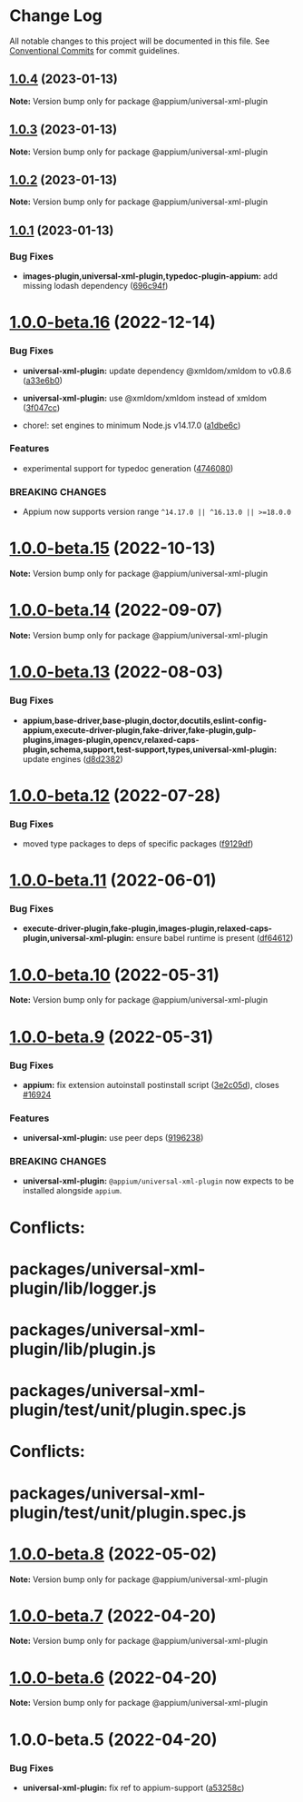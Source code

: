 # Change Log

All notable changes to this project will be documented in this file.
See [Conventional Commits](https://conventionalcommits.org) for commit guidelines.

## [1.0.4](https://github.com/appium/appium-plugins/compare/@appium/universal-xml-plugin@1.0.3...@appium/universal-xml-plugin@1.0.4) (2023-01-13)

**Note:** Version bump only for package @appium/universal-xml-plugin





## [1.0.3](https://github.com/appium/appium-plugins/compare/@appium/universal-xml-plugin@1.0.2...@appium/universal-xml-plugin@1.0.3) (2023-01-13)

**Note:** Version bump only for package @appium/universal-xml-plugin





## [1.0.2](https://github.com/appium/appium-plugins/compare/@appium/universal-xml-plugin@1.0.1...@appium/universal-xml-plugin@1.0.2) (2023-01-13)

**Note:** Version bump only for package @appium/universal-xml-plugin





## [1.0.1](https://github.com/appium/appium-plugins/compare/@appium/universal-xml-plugin@1.0.0-beta.16...@appium/universal-xml-plugin@1.0.1) (2023-01-13)


### Bug Fixes

* **images-plugin,universal-xml-plugin,typedoc-plugin-appium:** add missing lodash dependency ([696c94f](https://github.com/appium/appium-plugins/commit/696c94f1abf1da15fb9e3a4d60b95cd2d69d9e7c))





# [1.0.0-beta.16](https://github.com/appium/appium-plugins/compare/@appium/universal-xml-plugin@1.0.0-beta.15...@appium/universal-xml-plugin@1.0.0-beta.16) (2022-12-14)

### Bug Fixes

- **universal-xml-plugin:** update dependency @xmldom/xmldom to v0.8.6 ([a33e6b0](https://github.com/appium/appium-plugins/commit/a33e6b0438dc3044c0beee246a1d8a3abacea779))
- **universal-xml-plugin:** use @xmldom/xmldom instead of xmldom ([3f047cc](https://github.com/appium/appium-plugins/commit/3f047cc56f5510fe364705bcbb843995dd0b87a7))

- chore!: set engines to minimum Node.js v14.17.0 ([a1dbe6c](https://github.com/appium/appium-plugins/commit/a1dbe6c43efe76604943a607d402f4c8b864d652))

### Features

- experimental support for typedoc generation ([4746080](https://github.com/appium/appium-plugins/commit/4746080e54ed8bb494cbc7c6ce83db503bf6bb52))

### BREAKING CHANGES

- Appium now supports version range `^14.17.0 || ^16.13.0 || >=18.0.0`

# [1.0.0-beta.15](https://github.com/appium/appium-plugins/compare/@appium/universal-xml-plugin@1.0.0-beta.14...@appium/universal-xml-plugin@1.0.0-beta.15) (2022-10-13)

**Note:** Version bump only for package @appium/universal-xml-plugin

# [1.0.0-beta.14](https://github.com/appium/appium-plugins/compare/@appium/universal-xml-plugin@1.0.0-beta.13...@appium/universal-xml-plugin@1.0.0-beta.14) (2022-09-07)

**Note:** Version bump only for package @appium/universal-xml-plugin

# [1.0.0-beta.13](https://github.com/appium/appium-plugins/compare/@appium/universal-xml-plugin@1.0.0-beta.12...@appium/universal-xml-plugin@1.0.0-beta.13) (2022-08-03)

### Bug Fixes

- **appium,base-driver,base-plugin,doctor,docutils,eslint-config-appium,execute-driver-plugin,fake-driver,fake-plugin,gulp-plugins,images-plugin,opencv,relaxed-caps-plugin,schema,support,test-support,types,universal-xml-plugin:** update engines ([d8d2382](https://github.com/appium/appium-plugins/commit/d8d2382327ba7b7db8a4d1cad987c0e60184c92d))

# [1.0.0-beta.12](https://github.com/appium/appium-plugins/compare/@appium/universal-xml-plugin@1.0.0-beta.11...@appium/universal-xml-plugin@1.0.0-beta.12) (2022-07-28)

### Bug Fixes

- moved type packages to deps of specific packages ([f9129df](https://github.com/appium/appium-plugins/commit/f9129dfee32fcc3f89ffcfa69fb83b7c2419c24f))

# [1.0.0-beta.11](https://github.com/appium/appium-plugins/compare/@appium/universal-xml-plugin@1.0.0-beta.10...@appium/universal-xml-plugin@1.0.0-beta.11) (2022-06-01)

### Bug Fixes

- **execute-driver-plugin,fake-plugin,images-plugin,relaxed-caps-plugin,universal-xml-plugin:** ensure babel runtime is present ([df64612](https://github.com/appium/appium-plugins/commit/df64612d98c35fd64219816269f83f628e538fe2))

# [1.0.0-beta.10](https://github.com/appium/appium-plugins/compare/@appium/universal-xml-plugin@1.0.0-beta.9...@appium/universal-xml-plugin@1.0.0-beta.10) (2022-05-31)

**Note:** Version bump only for package @appium/universal-xml-plugin

# [1.0.0-beta.9](https://github.com/appium/appium-plugins/compare/@appium/universal-xml-plugin@1.0.0-beta.8...@appium/universal-xml-plugin@1.0.0-beta.9) (2022-05-31)

### Bug Fixes

- **appium:** fix extension autoinstall postinstall script ([3e2c05d](https://github.com/appium/appium-plugins/commit/3e2c05d8a290072484afde34fe5fd968618f6359)), closes [#16924](https://github.com/appium/appium-plugins/issues/16924)

### Features

- **universal-xml-plugin:** use peer deps ([9196238](https://github.com/appium/appium-plugins/commit/91962384c9f39d1605215dadf04917b6ffd5477f))

### BREAKING CHANGES

- **universal-xml-plugin:** `@appium/universal-xml-plugin` now expects to be installed alongside `appium`.

# Conflicts:

# packages/universal-xml-plugin/lib/logger.js

# packages/universal-xml-plugin/lib/plugin.js

# packages/universal-xml-plugin/test/unit/plugin.spec.js

# Conflicts:

# packages/universal-xml-plugin/test/unit/plugin.spec.js

# [1.0.0-beta.8](https://github.com/appium/appium-plugins/compare/@appium/universal-xml-plugin@1.0.0-beta.7...@appium/universal-xml-plugin@1.0.0-beta.8) (2022-05-02)

**Note:** Version bump only for package @appium/universal-xml-plugin

# [1.0.0-beta.7](https://github.com/appium/appium-plugins/compare/@appium/universal-xml-plugin@1.0.0-beta.6...@appium/universal-xml-plugin@1.0.0-beta.7) (2022-04-20)

**Note:** Version bump only for package @appium/universal-xml-plugin

# [1.0.0-beta.6](https://github.com/appium/appium-plugins/compare/@appium/universal-xml-plugin@1.0.0-beta.5...@appium/universal-xml-plugin@1.0.0-beta.6) (2022-04-20)

**Note:** Version bump only for package @appium/universal-xml-plugin

# 1.0.0-beta.5 (2022-04-20)

### Bug Fixes

- **universal-xml-plugin:** fix ref to appium-support ([a53258c](https://github.com/appium/appium-plugins/commit/a53258c3129c9f4b99af3f4dee8e67d168b415fe))
